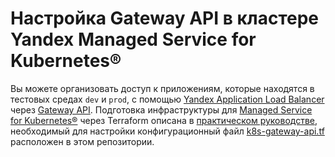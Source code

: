 # Настройка Gateway API в кластере Yandex Managed Service for Kubernetes®

Вы можете организовать доступ к приложениям, которые находятся в тестовых средах `dev` и `prod`, с помощью [Yandex Application Load Balancer](https://yandex.cloud/ru/docs/application-load-balancer) через [Gateway API](https://github.com/kubernetes-sigs/gateway-api). Подготовка инфраструктуры для [Managed Service for Kubernetes®](https://yandex.cloud/ru/docs/managed-kubernetes) через Terraform описана в [практическом руководстве](https://cloud.yandex.ru/ru/docs/managed-kubernetes/tutorials/marketplace/gateway-api), необходимый для настройки конфигурационный файл [k8s-gateway-api.tf](k8s-gateway-api.tf) расположен в этом репозитории.
